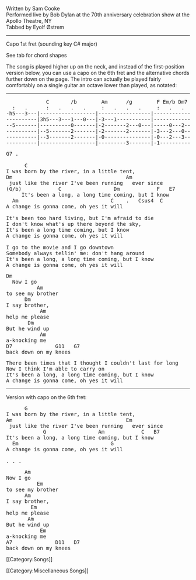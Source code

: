 Written by Sam Cooke <br>
Performed live by Bob Dylan at the 70th anniversary celebration show at the Apollo Theatre, NY <br>
Tabbed by Eyolf Østrem

----
Capo 1st fret (sounding key C# major)

See tab for chord shapes

The song is played higher up on the neck, and instead of the first-position version below, you can use a capo on the 6th fret and the alternative chords further down on the page. The intro can actually be played fairly comfortably on a single guitar an octave lower than played, as notated:

----
<pre class="tab">
             C       /b        Am      /g        F Em/b Dm7 Am7   Bb9-5   Ab11+5
  :   .      :   .   .   .     :   .   .   .     :   .   .   .     :   .   .   .
-h5---3---|------------------|-----------------|-----------------|-0-------0-------|
----------|3h5---3---1---0---|-3---1-----------|-------------1---|-0---1-----------|
--5-------|----------0-------|-2-------2---0---|-----0---2---2---|-1-------3-------|
----------|--5-------2-------|-2-------2-------|-3---2---0---2---|-0-------4-------|
----------|--3-------2-------|-0---------------|-0---2---3---3---|-1-------3-------|
----------|------------------|---------3-------|-1---------------|---------4-------|
</pre>
<pre class="verse">
G7 .

      C
I was born by the river, in a little tent,
Dm                                     Am
 just like the river I've been running   ever since
(G/b)            C                 Dm            F   E7
     It's been a long, a long time coming, but I know
  Am                              C    .   Csus4  C
A change is gonna come, oh yes it will

It's been too hard living, but I'm afraid to die
I don't know what's up there beyond the sky,
It's been a long time coming, but I know
A change is gonna come, oh yes it will

I go to the movie and I go downtown
Somebody always tellin' me: don't hang around
It's been a long, a long time coming, but I know
A change is gonna come, oh yes it will
</pre>
<pre class="bridge">Dm
  Now I go
          Am
to see my brother
      Dm
I say brother,
           Am
help me please
       Dm
But he wind up
           Am
a-knocking me
D7              G11   G7
back down on my knees</pre>
<pre class="verse">
There been times that I thought I couldn't last for long
Now I think I'm able to carry on
It's been a long, a long time coming, but I know
A change is gonna come, oh yes it will</pre>

----
Version with capo on the 6th fret:

<pre class="verse">
      G
I was born by the river, in a little tent,
Am                                     Em
 just like the river I've been running   ever since
            G                 Am            C   B7
It's been a long, a long time coming, but I know
  Em                              G
A change is gonna come, oh yes it will

. . .
</pre>

<pre class="bridge">
      Am
Now I go
          Em
to see my brother
      Am
I say brother,
        Em
help me please
       Am
But he wind up
           Em
a-knocking me
A7              D11   D7
back down on my knees</pre>

[[Category:Songs]]

[[Category:Miscellaneous Songs]]